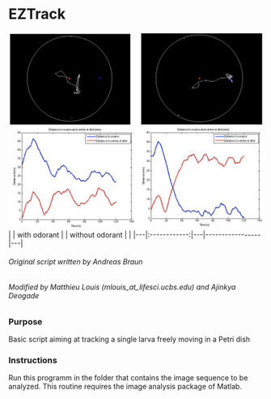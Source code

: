 # EZTrack

![tracks](tracks.png)
![distance to source](dist_to_source.png)
|   | with odorant |   | without odorant |   |
|---|:------------:|---|-----------------|---|

###### Original script written by Andreas Braun 
###### Modified by Matthieu Louis (mlouis_at_lifesci.ucbs.edu) and Ajinkya Deogade

### Purpose
Basic script aiming at tracking a single larva freely moving in a Petri dish

### Instructions
Run this programm in the folder that contains the image sequence to be analyzed. This routine requires the image analysis package of Matlab.
